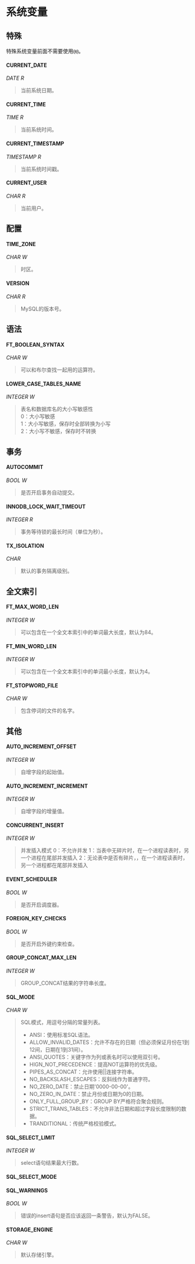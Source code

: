 # 系统变量

## 特殊

特殊系统变量前面不需要使用`@@`。

#### CURRENT_DATE
*DATE R*  
>当前系统日期。

#### CURRENT_TIME
*TIME R*
>当前系统时间。

#### CURRENT_TIMESTAMP
*TIMESTAMP R*
>当前系统时间戳。

#### CURRENT_USER
*CHAR R*
>当前用户。

## 配置

#### TIME_ZONE
*CHAR W*
>时区。
		
#### VERSION
*CHAR R*
>MySQL的版本号。

## 语法
#### FT_BOOLEAN_SYNTAX
*CHAR W*
>可以和布尔查找一起用的运算符。
		
#### LOWER_CASE_TABLES_NAME
*INTEGER W*
>表名和数据库名的大小写敏感性  
>0：大小写敏感  
>1：大小写敏感，保存时全部转换为小写  
>2：大小写不敏感，保存时不转换  

## 事务
#### AUTOCOMMIT
*BOOL W*
>是否开启事务自动提交。
		
#### INNODB_LOCK_WAIT_TIMEOUT
*INTEGER R*
>事务等待锁的最长时间（单位为秒）。
		
#### TX_ISOLATION
*CHAR*
>默认的事务隔离级别。

## 全文索引
		
#### FT_MAX_WORD_LEN
*INTEGER W*
>可以包含在一个全文本索引中的单词最大长度，默认为84。
		
#### FT_MIN_WORD_LEN
*INTEGER W*
>可以包含在一个全文本索引中的单词最小长度，默认为4。
		
#### FT_STOPWORD_FILE
*CHAR W*
>包含停词的文件的名字。

## 其他
		
#### AUTO_INCREMENT_OFFSET
*INTEGER W*
>自增字段的起始值。
		
#### AUTO_INCREMENT_INCREMENT
*INTEGER W*
>自增字段的增量值。
		
#### CONCURRENT_INSERT
*INTEGER W*
>并发插入模式
>0：不允许并发
>1：当表中无碎片时，在一个进程读表时，另一个进程在尾部并发插入
>2：无论表中是否有碎片，，在一个进程读表时，另一个进程都在尾部并发插入</td>
		
#### EVENT_SCHEDULER
*BOOL W*
>是否开启调度器。
		
#### FOREIGN_KEY_CHECKS
*BOOL W*
>是否开启外键约束检查。
		
#### GROUP_CONCAT_MAX_LEN
*INTEGER W*
>GROUP_CONCAT结果的字符串长度。
		
#### SQL_MODE
*CHAR W*
>SQL模式，用逗号分隔的常量列表。
>- ANSI：使用标准SQL语法。
>- ALLOW_INVALID_DATES：允许不存在的日期（但必须保证月份在1到12间，日期在1到31间）。
>- ANSI_QUOTES：关键字作为列或表名时可以使用双引号。
>- HIGN_NOT_PRECEDENCE：提高NOT运算符的优先级。
>- PIPES_AS_CONCAT：允许使用||连接字符串。
>- NO_BACKSLASH_ESCAPES：反斜线作为普通字符。
>- NO_ZERO_DATE：禁止日期'0000-00-00'。
>- NO_ZERO_IN_DATE：禁止月份或日期为0的日期。
>- ONLY_FULL_GROUP_BY：GROUP BY严格符合聚合规则。
>- STRICT_TRANS_TABLES：不允许非法日期和超过字段长度限制的数据。
>- TRANDITIONAL：传统严格校验模式。
		
#### SQL_SELECT_LIMIT
*INTEGER W*
>select语句结果最大行数。
		
#### SQL_SELECT_MODE
		
#### SQL_WARNINGS
*BOOL W*
>错误的insert语句是否应该返回一条警告，默认为FALSE。
		
#### STORAGE_ENGINE
*CHAR W*
>默认存储引擎。
